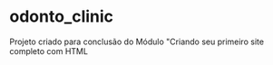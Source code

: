 # odonto_clinic
Projeto criado para conclusão do Módulo "Criando seu primeiro site completo com HTML

